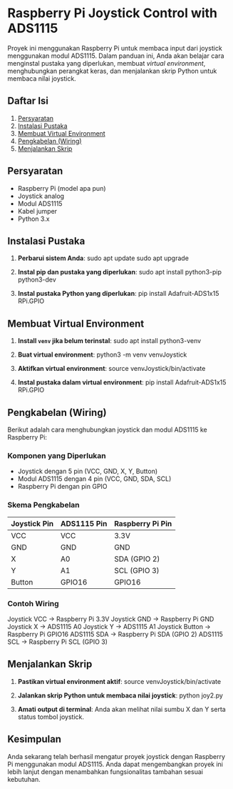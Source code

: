  
# Raspberry Pi Joystick Control with ADS1115

Proyek ini menggunakan Raspberry Pi untuk membaca input dari joystick menggunakan modul ADS1115. Dalam panduan ini, Anda akan belajar cara menginstal pustaka yang diperlukan, membuat _virtual environment_, menghubungkan perangkat keras, dan menjalankan skrip Python untuk membaca nilai joystick.

## Daftar Isi

1. [Persyaratan](#persyaratan)
2. [Instalasi Pustaka](#instalasi-pustaka)
3. [Membuat Virtual Environment](#membuat-virtual-environment)
4. [Pengkabelan (Wiring)](#pengkabelan-wiring)
5. [Menjalankan Skrip](#menjalankan-skrip)

## Persyaratan

- Raspberry Pi (model apa pun)
- Joystick analog
- Modul ADS1115
- Kabel jumper
- Python 3.x

## Instalasi Pustaka

1. **Perbarui sistem Anda**:
sudo apt update
sudo apt upgrade

 

2. **Instal pip dan pustaka yang diperlukan**:
sudo apt install python3-pip python3-dev

 

3. **Instal pustaka Python yang diperlukan**:
pip install Adafruit-ADS1x15 RPi.GPIO

 

## Membuat Virtual Environment

1. **Install `venv` jika belum terinstal**:
sudo apt install python3-venv

 

2. **Buat virtual environment**:
python3 -m venv venvJoystick

 

3. **Aktifkan virtual environment**:
source venvJoystick/bin/activate

 

4. **Instal pustaka dalam virtual environment**:
pip install Adafruit-ADS1x15 RPi.GPIO

 
## Pengkabelan (Wiring)

Berikut adalah cara menghubungkan joystick dan modul ADS1115 ke Raspberry Pi:

### Komponen yang Diperlukan

- Joystick dengan 5 pin (VCC, GND, X, Y, Button)
- Modul ADS1115 dengan 4 pin (VCC, GND, SDA, SCL)
- Raspberry Pi dengan pin GPIO

### Skema Pengkabelan

| Joystick Pin | ADS1115 Pin | Raspberry Pi Pin |
|--------------|-------------|-------------------|
| VCC          | VCC         | 3.3V              |
| GND          | GND         | GND               |
| X            | A0          | SDA (GPIO 2)      |
| Y            | A1          | SCL (GPIO 3)      |
| Button       | GPIO16      | GPIO16            |

### Contoh Wiring

Joystick VCC -> Raspberry Pi 3.3V
Joystick GND -> Raspberry Pi GND
Joystick X -> ADS1115 A0
Joystick Y -> ADS1115 A1
Joystick Button -> Raspberry Pi GPIO16
ADS1115 SDA -> Raspberry Pi SDA (GPIO 2)
ADS1115 SCL -> Raspberry Pi SCL (GPIO 3)


## Menjalankan Skrip

1. **Pastikan virtual environment aktif**:
source venvJoystick/bin/activate

2. **Jalankan skrip Python untuk membaca nilai joystick**:
python joy2.py

 

3. **Amati output di terminal**: Anda akan melihat nilai sumbu X dan Y serta status tombol joystick.

## Kesimpulan

Anda sekarang telah berhasil mengatur proyek joystick dengan Raspberry Pi menggunakan modul ADS1115. Anda dapat mengembangkan proyek ini lebih lanjut dengan menambahkan fungsionalitas tambahan sesuai kebutuhan.
